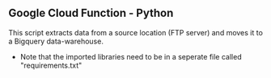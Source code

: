 ## Google Cloud Function - Python
This script extracts data from a source location (FTP server) and moves it to a Bigquery data-warehouse.
- Note that the imported libraries need to be in a seperate file called "requirements.txt"
